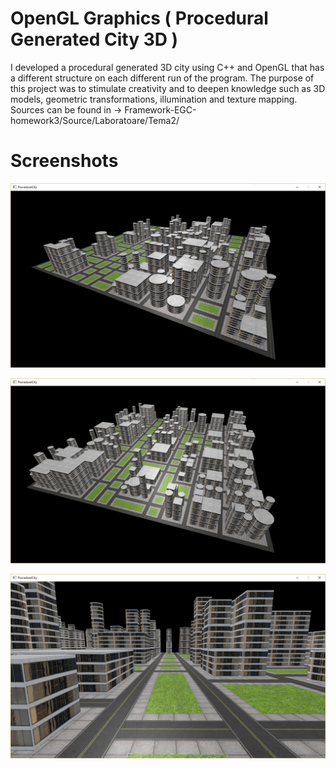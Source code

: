# OpenGL Graphics ( Procedural Generated City 3D )
I developed a procedural generated 3D city using C++ and OpenGL that has a different structure on each different run of the program. The purpose of this project was to stimulate creativity and to deepen knowledge such as 3D models, geometric transformations, illumination and texture mapping.
Sources can be found in -> Framework-EGC-homework3/Source/Laboratoare/Tema2/

# Screenshots

![Screenshot](screenshots/ProceduralCity1.PNG?raw=true "Screenshot 1")

![Screenshot](screenshots/ProceduralCity2.PNG?raw=true "Screenshot 2")

![Screenshot](screenshots/ProceduralCity3.PNG?raw=true "Screenshot 3")
